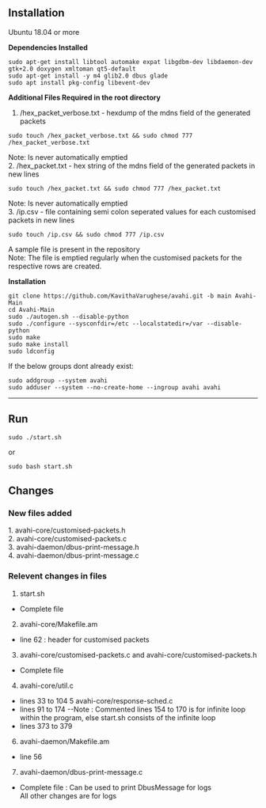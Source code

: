 <h2> Installation </h2>

Ubuntu 18.04 or more

<strong> Dependencies Installed </strong> <br>
```
sudo apt-get install libtool automake expat libgdbm-dev libdaemon-dev gtk+2.0 doxygen xmltoman qt5-default
sudo apt-get install -y m4 glib2.0 dbus glade
sudo apt install pkg-config libevent-dev
```

<strong> Additional Files Required in the root directory </strong> <br>
1. /hex_packet_verbose.txt - hexdump of the mdns field of the generated packets <br>
```
sudo touch /hex_packet_verbose.txt && sudo chmod 777 /hex_packet_verbose.txt
```
Note: Is never automatically emptied <br>
2. /hex_packet.txt - hex string of the mdns field of the generated packets in new lines <br>
```
sudo touch /hex_packet.txt && sudo chmod 777 /hex_packet.txt
```
Note: Is never automatically emptied <br>
3. /ip.csv - file containing semi colon seperated values for each customised packets in new lines <br>
```
sudo touch /ip.csv && sudo chmod 777 /ip.csv
```
A sample file is present in the repository <br>
Note: The file is emptied regularly when the customised packets for the respective rows are created.

<strong> Installation </strong> <br>
```
git clone https://github.com/KavithaVarughese/avahi.git -b main Avahi-Main
cd Avahi-Main
sudo ./autogen.sh --disable-python
sudo ./configure --sysconfdir=/etc --localstatedir=/var --disable-python
sudo make
sudo make install
sudo ldconfig
```
If the below groups dont already exist: <br>
```
sudo addgroup --system avahi
sudo adduser --system --no-create-home --ingroup avahi avahi
```

<hr>

## Run
```
sudo ./start.sh
```
or <br>
```
sudo bash start.sh
```

<h2> Changes </h2>

<h3> New files added </h3>
1. avahi-core/customised-packets.h<br>
2. avahi-core/customised-packets.c<br>
3. avahi-daemon/dbus-print-message.h<br>
4. avahi-daemon/dbus-print-message.c<br>

<h3> Relevent changes in files </h3>

1. start.sh
  - Complete file
2. avahi-core/Makefile.am
- line 62 : header for customised packets
3. avahi-core/customised-packets.c and avahi-core/customised-packets.h
- Complete file
4. avahi-core/util.c
- lines 33 to 104
5 avahi-core/response-sched.c
- lines 91 to 174
--Note : Commented lines 154 to 170 is for infinite loop within the program, else start.sh consists of the infinite loop
- lines 373 to 379 
6. avahi-daemon/Makefile.am
- line 56
7. avahi-daemon/dbus-print-message.c
- Complete file : Can be used to print DbusMessage for logs<br>
All other changes are for logs

